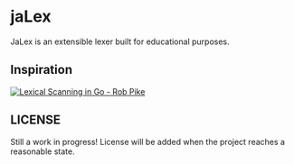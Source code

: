 # jaLex

JaLex is an extensible lexer built for educational purposes.

## Inspiration

[![Lexical Scanning in Go - Rob Pike](https://i.ytimg.com/an_webp/HxaD_trXwRE/mqdefault_6s.webp?du=3000&sqp=CKvokJ4G&rs=AOn4CLDreZflCsUTA584e57UH1M4XiBM7w)](https://www.youtube.com/watch?v=HxaD_trXwRE)

## LICENSE

Still a work in progress! License will be added when the project reaches a reasonable state.
